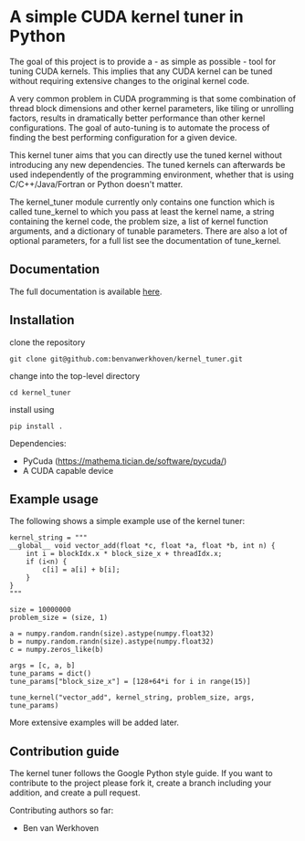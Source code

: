 
A simple CUDA kernel tuner in Python
====================================

The goal of this project is to provide a - as simple as possible - tool
for tuning CUDA kernels. This implies that any CUDA kernel can be tuned
without requiring extensive changes to the original kernel code.

A very common problem in CUDA programming is that some combination of
thread block dimensions and other kernel parameters, like tiling or
unrolling factors, results in dramatically better performance than other
kernel configurations. The goal of auto-tuning is to automate the
process of finding the best performing configuration for a given device.

This kernel tuner aims that you can directly use the tuned kernel
without introducing any new dependencies. The tuned kernels can
afterwards be used independently of the programming environment, whether
that is using C/C++/Java/Fortran or Python doesn't matter.

The kernel_tuner module currently only contains one function which is called
tune_kernel to which you pass at least the kernel name, a string
containing the kernel code, the problem size, a list of kernel function
arguments, and a dictionary of tunable parameters. There are also a lot
of optional parameters, for a full list see the documentation of
tune_kernel.

Documentation
-------------
The full documentation is available [here](http://benvanwerkhoven.github.io/kernel_tuner/sphinxdoc/html/index.html).

Installation
------------
clone the repository  

    git clone git@github.com:benvanwerkhoven/kernel_tuner.git

change into the top-level directory  

    cd kernel_tuner

install using  

    pip install .

Dependencies:
 * PyCuda (https://mathema.tician.de/software/pycuda/)
 * A CUDA capable device

Example usage
-------------
The following shows a simple example use of the kernel tuner:

    kernel_string = """
    __global__ void vector_add(float *c, float *a, float *b, int n) {
        int i = blockIdx.x * block_size_x + threadIdx.x;
        if (i<n) {
            c[i] = a[i] + b[i];
        }
    }
    """

    size = 10000000
    problem_size = (size, 1)

    a = numpy.random.randn(size).astype(numpy.float32)
    b = numpy.random.randn(size).astype(numpy.float32)
    c = numpy.zeros_like(b)

    args = [c, a, b]
    tune_params = dict()
    tune_params["block_size_x"] = [128+64*i for i in range(15)]

    tune_kernel("vector_add", kernel_string, problem_size, args, tune_params)

More extensive examples will be added later.



Contribution guide
------------------
The kernel tuner follows the Google Python style guide. If you want to
contribute to the project please fork it, create a branch including
your addition, and create a pull request.

Contributing authors so far:
* Ben van Werkhoven



